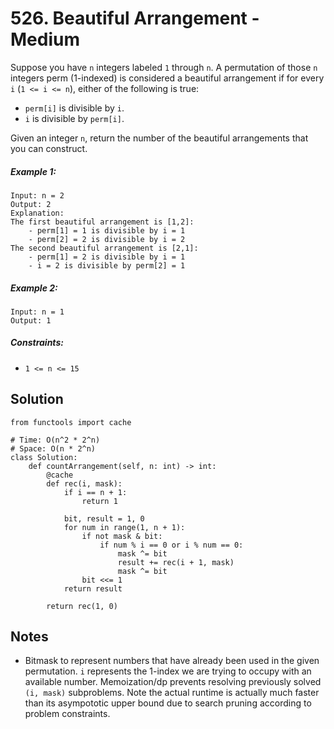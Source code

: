 # 526. Beautiful Arrangement - Medium

Suppose you have `n` integers labeled `1` through `n`. A permutation of those `n` integers perm (1-indexed) is considered a beautiful arrangement if for every `i` (`1 <= i <= n`), either of the following is true:

- `perm[i]` is divisible by `i`.
- `i` is divisible by `perm[i]`.

Given an integer `n`, return the number of the beautiful arrangements that you can construct.

##### Example 1:

```
Input: n = 2
Output: 2
Explanation: 
The first beautiful arrangement is [1,2]:
    - perm[1] = 1 is divisible by i = 1
    - perm[2] = 2 is divisible by i = 2
The second beautiful arrangement is [2,1]:
    - perm[1] = 2 is divisible by i = 1
    - i = 2 is divisible by perm[2] = 1
```

##### Example 2:

```
Input: n = 1
Output: 1
```

##### Constraints:

- `1 <= n <= 15`

## Solution

```
from functools import cache

# Time: O(n^2 * 2^n)
# Space: O(n * 2^n)
class Solution:
    def countArrangement(self, n: int) -> int:
        @cache
        def rec(i, mask):
            if i == n + 1:
                return 1

            bit, result = 1, 0
            for num in range(1, n + 1):
                if not mask & bit:
                    if num % i == 0 or i % num == 0:
                        mask ^= bit
                        result += rec(i + 1, mask)
                        mask ^= bit
                bit <<= 1
            return result
        
        return rec(1, 0)
```

## Notes
- Bitmask to represent numbers that have already been used in the given permutation. `i` represents the 1-index we are trying to occupy with an available number. Memoization/dp prevents resolving previously solved `(i, mask)` subproblems. Note the actual runtime is actually much faster than its asympototic upper bound due to search pruning according to problem constraints.